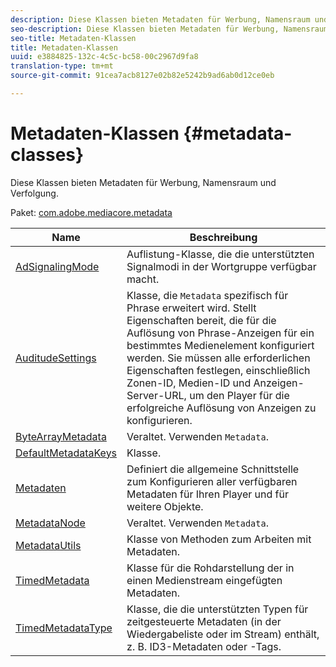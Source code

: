```yaml
---
description: Diese Klassen bieten Metadaten für Werbung, Namensraum und Verfolgung.
seo-description: Diese Klassen bieten Metadaten für Werbung, Namensraum und Verfolgung.
seo-title: Metadaten-Klassen
title: Metadaten-Klassen
uuid: e3884825-132c-4c5c-bc58-00c2967d9fa8
translation-type: tm+mt
source-git-commit: 91cea7acb8127e02b82e5242b9ad6ab0d12ce0eb

---
```



# Metadaten-Klassen {#metadata-classes}

Diese Klassen bieten Metadaten für Werbung, Namensraum und Verfolgung.

Paket: [com.adobe.mediacore.metadata](https://help.adobe.com/en_US/primetime/api/psdk/asdoc-dhls_1.4/com/adobe/mediacore/metadata/package-detail.html)

| Name | Beschreibung |
|---|---|
| [AdSignalingMode](https://help.adobe.com/en_US/primetime/api/psdk/asdoc-dhls_1.4/com/adobe/mediacore/metadata/AdSignalingMode.html) | Auflistung-Klasse, die die unterstützten Signalmodi in der Wortgruppe verfügbar macht. |
| [AuditudeSettings](https://help.adobe.com/en_US/primetime/api/psdk/asdoc-dhls_1.4/com/adobe/mediacore/metadata/AuditudeSettings.html) | Klasse, die `Metadata` spezifisch für Phrase erweitert wird. Stellt Eigenschaften bereit, die für die Auflösung von Phrase-Anzeigen für ein bestimmtes Medienelement konfiguriert werden. Sie müssen alle erforderlichen Eigenschaften festlegen, einschließlich Zonen-ID, Medien-ID und Anzeigen-Server-URL, um den Player für die erfolgreiche Auflösung von Anzeigen zu konfigurieren. |
| [ByteArrayMetadata](https://help.adobe.com/en_US/primetime/api/psdk/asdoc-dhls_1.4/com/adobe/mediacore/metadata/ByteArrayMetadata.html) | Veraltet. Verwenden `Metadata`. |
| [DefaultMetadataKeys](https://help.adobe.com/en_US/primetime/api/psdk/asdoc-dhls_1.4/com/adobe/mediacore/metadata/DefaultMetadataKeys.html) | Klasse. |
| [Metadaten](https://help.adobe.com/en_US/primetime/api/psdk/asdoc-dhls_1.4/com/adobe/mediacore/metadata/Metadata.html) | Definiert die allgemeine Schnittstelle zum Konfigurieren aller verfügbaren Metadaten für Ihren Player und für weitere Objekte. |
| [MetadataNode](https://help.adobe.com/en_US/primetime/api/psdk/asdoc-dhls_1.4/com/adobe/mediacore/metadata/MetadataNode.html) | Veraltet. Verwenden `Metadata`. |
| [MetadataUtils](https://help.adobe.com/en_US/primetime/api/psdk/asdoc-dhls_1.4/com/adobe/mediacore/metadata/MetadataUtils.html) | Klasse von Methoden zum Arbeiten mit Metadaten. |
| [TimedMetadata](https://help.adobe.com/en_US/primetime/api/psdk/asdoc-dhls_1.4/com/adobe/mediacore/metadata/TimedMetadata.html) | Klasse für die Rohdarstellung der in einen Medienstream eingefügten Metadaten. |
| [TimedMetadataType](https://help.adobe.com/en_US/primetime/api/psdk/asdoc-dhls_1.4/com/adobe/mediacore/metadata/TimedMetadataType.html) | Klasse, die die unterstützten Typen für zeitgesteuerte Metadaten (in der Wiedergabeliste oder im Stream) enthält, z. B. ID3-Metadaten oder -Tags. |